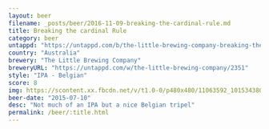 ```yaml
---
layout: beer
filename: _posts/beer/2016-11-09-breaking-the-cardinal-rule.md
title: Breaking the cardinal Rule
category: beer
untappd: "https://untappd.com/b/the-little-brewing-company-breaking-the-cardinal-rule/628626"
country: "Australia"
brewery: "The Little Brewing Company"
breweryURL: "https://untappd.com/w/the-little-brewing-company/2351"
style: "IPA - Belgian"
score: 8
img: https://scontent.xx.fbcdn.net/v/t1.0-0/p480x480/11063592_10153438035963745_4745705285004081483_n.jpg?oh=fca5d1eba79c1d6a4c601f3b63885247&oe=594A30E7
beer-date: "2015-07-10"
desc: "Not much of an IPA but a nice Belgian tripel"
permalink: /beer/:title.html
---
```

